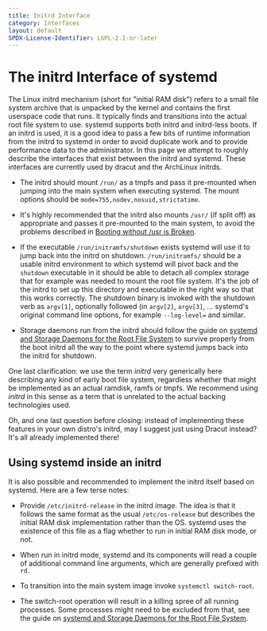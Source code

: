 ```yaml
---
title: Initrd Interface
category: Interfaces
layout: default
SPDX-License-Identifier: LGPL-2.1-or-later
---
```



# The initrd Interface of systemd

The Linux initrd mechanism (short for "initial RAM disk") refers to a small
file system archive that is unpacked by the kernel and contains the first
userspace code that runs. It typically finds and transitions into the actual
root file system to use. systemd supports both initrd and initrd-less boots. If
an initrd is used, it is a good idea to pass a few bits of runtime information
from the initrd to systemd in order to avoid duplicate work and to provide
performance data to the administrator. In this page we attempt to roughly
describe the interfaces that exist between the initrd and systemd. These
interfaces are currently used by dracut and the ArchLinux initrds.

* The initrd should mount `/run/` as a tmpfs and pass it pre-mounted when
  jumping into the main system when executing systemd. The mount options should
  be `mode=755,nodev,nosuid,strictatime`.

* It's highly recommended that the initrd also mounts `/usr/` (if split off) as
  appropriate and passes it pre-mounted to the main system, to avoid the
  problems described in [Booting without /usr is
  Broken](https://www.freedesktop.org/wiki/Software/systemd/separate-usr-is-broken).

* If the executable `/run/initramfs/shutdown` exists systemd will use it to
  jump back into the initrd on shutdown. `/run/initramfs/` should be a usable
  initrd environment to which systemd will pivot back and the `shutdown`
  executable in it should be able to detach all complex storage that for
  example was needed to mount the root file system. It's the job of the initrd
  to set up this directory and executable in the right way so that this works
  correctly. The shutdown binary is invoked with the shutdown verb as `argv[1]`,
  optionally followed (in `argv[2]`, `argv[3]`, … systemd's original command
  line options, for example `--log-level=` and similar.

* Storage daemons run from the initrd should follow the guide on
  [systemd and Storage Daemons for the Root File System](ROOT_STORAGE_DAEMONS.md)
  to survive properly from the boot initrd all the way to the point where
  systemd jumps back into the initrd for shutdown.

One last clarification: we use the term _initrd_ very generically here
describing any kind of early boot file system, regardless whether that might be
implemented as an actual ramdisk, ramfs or tmpfs. We recommend using _initrd_
in this sense as a term that is unrelated to the actual backing technologies
used.

Oh, and one last question before closing: instead of implementing these
features in your own distro's initrd, may I suggest just using Dracut instead?
It's all already implemented there!

## Using systemd inside an initrd

It is also possible and recommended to implement the initrd itself based on
systemd. Here are a few terse notes:

* Provide `/etc/initrd-release` in the initrd image. The idea is that it follows
  the same format as the usual `/etc/os-release` but describes the initial RAM
  disk implementation rather than the OS. systemd uses the existence of this
  file as a flag whether to run in initial RAM disk mode, or not.

* When run in initrd mode, systemd and its components will read a couple of
  additional command line arguments, which are generally prefixed with `rd.`

* To transition into the main system image invoke `systemctl switch-root`.

* The switch-root operation will result in a killing spree of all running
  processes. Some processes might need to be excluded from that, see the guide
  on [systemd and Storage Daemons for the Root File System](ROOT_STORAGE_DAEMONS.md).
